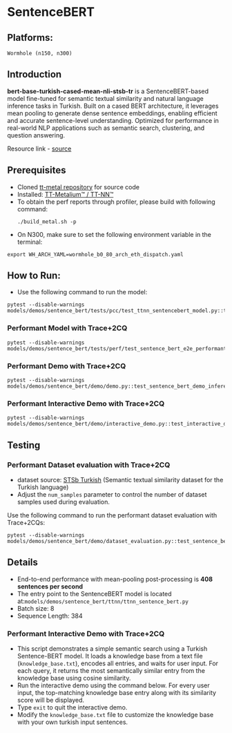 # SentenceBERT

## Platforms:
    Wormhole (n150, n300)

## Introduction
**bert-base-turkish-cased-mean-nli-stsb-tr** is a SentenceBERT-based model fine-tuned for semantic textual similarity and natural language inference tasks in Turkish. Built on a cased BERT architecture, it leverages mean pooling to generate dense sentence embeddings, enabling efficient and accurate sentence-level understanding. Optimized for performance in real-world NLP applications such as semantic search, clustering, and question answering.

Resource link - [source](https://huggingface.co/emrecan/bert-base-turkish-cased-mean-nli-stsb-tr)

## Prerequisites
- Cloned [tt-metal repository](https://github.com/tenstorrent/tt-metal) for source code
- Installed: [TT-Metalium™ / TT-NN™](https://github.com/tenstorrent/tt-metal/blob/main/INSTALLING.md)
- To obtain the perf reports through profiler, please build with following command:
    ```
    ./build_metal.sh -p
    ```
- On N300, make sure to set the following environment variable in the terminal:
```
export WH_ARCH_YAML=wormhole_b0_80_arch_eth_dispatch.yaml
```

## How to Run:
- Use the following command to run the model:
```
pytest --disable-warnings models/demos/sentence_bert/tests/pcc/test_ttnn_sentencebert_model.py::test_ttnn_sentence_bert_model
```

###  Performant Model with Trace+2CQ
```
pytest --disable-warnings models/demos/sentence_bert/tests/perf/test_sentence_bert_e2e_performant.py
```

### Performant Demo with Trace+2CQ
```
pytest --disable-warnings models/demos/sentence_bert/demo/demo.py::test_sentence_bert_demo_inference
```

### Performant Interactive Demo with Trace+2CQ
```
pytest --disable-warnings models/demos/sentence_bert/demo/interactive_demo.py::test_interactive_demo_inference
```

## Testing
### Performant Dataset evaluation with Trace+2CQ
- dataset source: [STSb Turkish](https://github.com/emrecncelik/sts-benchmark-tr) (Semantic textual similarity dataset for the Turkish language)
- Adjust the `num_samples` parameter to control the number of dataset samples used during evaluation.

Use the following command to run the performant dataset evaluation with Trace+2CQs:

```
pytest --disable-warnings models/demos/sentence_bert/demo/dataset_evaluation.py::test_sentence_bert_eval
```

##  Details
- End-to-end performance with mean-pooling post-processing is **408 sentences per second**
- The entry point to the SentenceBERT model is located at:`models/demos/sentence_bert/ttnn/ttnn_sentence_bert.py`
-  Batch size: 8
- Sequence Length: 384

### Performant Interactive Demo with Trace+2CQ
- This script demonstrates a simple semantic search using a Turkish Sentence-BERT model. It loads a knowledge base from a text file (`knowledge_base.txt`), encodes all entries, and waits for user input. For each query, it returns the most semantically similar entry from the knowledge base using cosine similarity.
- Run the interactive demo using the command below. For every user input, the top-matching knowledge base entry along with its similarity score will be displayed.
- Type `exit` to quit the interactive demo.
- Modify the `knowledge_base.txt` file to customize the knowledge base with your own turkish input sentences.
